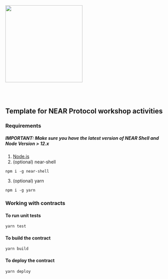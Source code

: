 <br />
<br />

<p>
<img src="https://nearprotocol.com/wp-content/themes/near-19/assets/img/logo.svg?t=1553011311" width="240">
</p>

<br />
<br />

## Template for NEAR Protocol workshop activities

### Requirements

##### IMPORTANT: Make sure you have the latest version of NEAR Shell and Node Version > 12.x 

1. [Node.js](https://nodejs.org/en/download/package-manager/)
2. (optional) near-shell

```
npm i -g near-shell
```
3. (optional) yarn
```
npm i -g yarn
```

### Working with contracts

#### To run unit tests

```bash
yarn test
```

#### To build the contract

```bash
yarn build
```

#### To deploy the contract

```bash
yarn deploy
```

